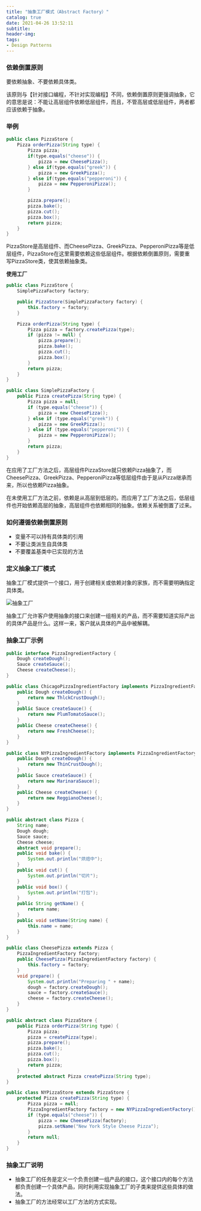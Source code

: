 ```yaml
---
title: "抽象工厂模式（Abstract Factory）"
catalog: true
date: 2021-04-26 13:52:11
subtitle:
header-img:
tags:
- Design Patterns
---
```


### 依赖倒置原则

要依赖抽象、不要依赖具体类。

该原则与【针对接口编程，不针对实现编程】不同，依赖倒置原则更强调抽象，它的意思是说：不能让高层组件依赖低层组件，而且，不管高层或低层组件，两者都应该依赖于抽象。

### 举例

```java
public class PizzaStore {
    Pizza orderPizza(String type) {
        Pizza pizza;
        if(type.equals("cheese")) {
            pizza = new CheesePizza();
        } else if(type.equals("greek")) {
            pizza = new GreekPizza();
        } else if(type.equals("pepperoni")) {
            pizza = new PepperoniPizza();
        }

        pizza.prepare();
        pizza.bake();
        pizza.cut();
        pizza.box();
        return pizza;
    }
}
```

PizzaStore是高层组件、而CheesePizza、GreekPizza、PepperoniPizza等是低层组件，PizzaStore在这里需要依赖这些低层组件。根据依赖倒置原则，需要重写PizzaStore类，使其依赖抽象类。

**使用工厂**

```java
public class PizzaStore {
    SimplePizzaFactory factory;

    public PizzaStore(SimplePizzaFactory factory) {
        this.factory = factory;
    }

    Pizza orderPizza(String type) {
        Pizza pizza = factory.createPizza(type);
        if (pizza != null) {
            pizza.prepare();
            pizza.bake();
            pizza.cut();
            pizza.box();
        }
        return pizza;
    }
}
```

```java
public class SimplePizzaFactory {
    public Pizza createPizza(String type) {
        Pizza pizza = null;
        if (type.equals("cheese")) {
            pizza = new CheesePizza();
        } else if (type.equals("greek")) {
            pizza = new GreekPizza();
        } else if (type.equals("pepperoni")) {
            pizza = new PepperoniPizza();
        }
        return pizza;
    }
}
```

在应用了工厂方法之后，高层组件PizzaStore就只依赖Pizza抽象了，而CheesePizza、GreekPizza、PepperoniPizza等低层组件由于是从Pizza继承而来，所以也依赖Pizza抽象。

在未使用工厂方法之前，依赖是从高层到低层的。而应用了工厂方法之后，低层组件也开始依赖高层的抽象，高层组件也依赖相同的抽象。依赖关系被倒置了过来。

### 如何遵循依赖倒置原则

- 变量不可以持有具体类的引用
- 不要让类派生自具体类
- 不要覆盖基类中已实现的方法

### 定义抽象工厂模式

抽象工厂模式提供一个接口，用于创建相关或依赖对象的家族，而不需要明确指定具体类。

![抽象工厂](abstruactFactory.png)

抽象工厂允许客户使用抽象的接口来创建一组相关的产品，而不需要知道实际产出的具体产品是什么。这样一来，客户就从具体的产品中被解耦。

### 抽象工厂示例

```java
public interface PizzaIngredientFactory {
    Dough createDough();
    Sauce createSauce();
    Cheese createCheese();
}
```

```java
public class ChicagoPizzaIngredientFactory implements PizzaIngredientFactory {
    public Dough createDough() {
        return new ThlckCrustDough();
    }
    public Sauce createSauce() {
        return new PlumTomatoSauce();
    }
    public Cheese createCheese() {
        return new FreshCheese();
    }
}
```

```java
public class NYPizzaIngredientFactory implements PizzaIngredientFactory {
    public Dough createDough() {
        return new ThinCrustDough();
    }
    public Sauce createSauce() {
        return new MarinaraSauce();
    }
    public Cheese createCheese() {
        return new ReggianoCheese();
    }
}
```

```java
public abstract class Pizza {
    String name;
    Dough dough;
    Sauce sauce;
    Cheese cheese;
    abstract void prepare();
    public void bake() {
        System.out.println("烘焙中");
    }
    public void cut() {
        System.out.println("切片");
    }
    public void box() {
        System.out.println("打包");
    }
    public String getName() {
        return name;
    }
    public void setName(String name) {
        this.name = name;
    }
}
```

```java
public class CheesePizza extends Pizza {
    PizzaIngredientFactory factory;
    public CheesePizza(PizzaIngredientFactory factory) {
        this.factory = factory;
    }
    void prepare() {
        System.out.println("Preparing " + name);
        dough = factory.createDough();
        sauce = factory.createSauce();
        cheese = factory.createCheese();
    }
}
```

```java
public abstract class PizzaStore {
    public Pizza orderPizza(String type) {
        Pizza pizza;
        pizza = createPizza(type);
        pizza.prepare();
        pizza.bake();
        pizza.cut();
        pizza.box();
        return pizza;
    }
    protected abstract Pizza createPizza(String type);
}
```

```java
public class NYPizzaStore extends PizzaStore {
    protected Pizza createPizza(String type) {
        Pizza pizza = null;
        PizzaIngredientFactory factory = new NYPizzaIngredientFactory();
        if (type.equals("cheese")) {
            pizza = new CheesePizza(factory);
            pizza.setName("New York Style Cheese Pizza");
        }
        return null;
    }
}
```

### 抽象工厂说明

- 抽象工厂的任务是定义一个负责创建一组产品的接口，这个接口内的每个方法都负责创建一个具体产品，同时利用实现抽象工厂的子类来提供这些具体的做法。
- 抽象工厂的方法经常以工厂方法的方式实现。